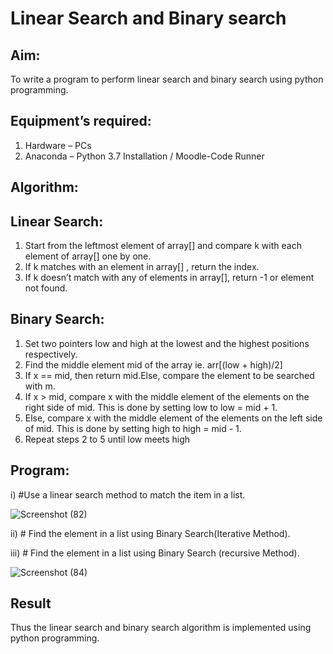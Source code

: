 # Linear Search and Binary search
## Aim:
To write a program to perform linear search and binary search using python programming.
## Equipment’s required:
1.	Hardware – PCs
2.	Anaconda – Python 3.7 Installation / Moodle-Code Runner
## Algorithm:
## Linear Search:
1.	Start from the leftmost element of array[] and compare k with each element of array[] one by one.
2.	If k matches with an element in array[] , return the index.
3.	If k doesn’t match with any of elements in array[], return -1 or element not found.
## Binary Search:
1.	Set two pointers low and high at the lowest and the highest positions respectively.
2.	Find the middle element mid of the array ie. arr[(low + high)/2]
3.	If x == mid, then return mid.Else, compare the element to be searched with m.
4.	If x > mid, compare x with the middle element of the elements on the right side of mid. This is done by setting low to low = mid + 1.
5.	Else, compare x with the middle element of the elements on the left side of mid. This is done by setting high to high = mid - 1.
6.	Repeat steps 2 to 5 until low meets high
## Program:
i)	#Use a linear search method to match the item in a list.


![Screenshot (82)](https://github.com/Yuvakrishna0/Search-Algorithm/assets/117915037/9d500fec-75f2-4225-8070-f8bd60e2e2cb)



ii)	# Find the element in a list using Binary Search(Iterative Method).






iii)	# Find the element in a list using Binary Search (recursive Method).



![Screenshot (84)](https://github.com/Yuvakrishna0/Search-Algorithm/assets/117915037/861a49b2-1a53-40a2-9557-122f99c94280)





## Result
Thus the linear search and binary search algorithm is implemented using python programming.
